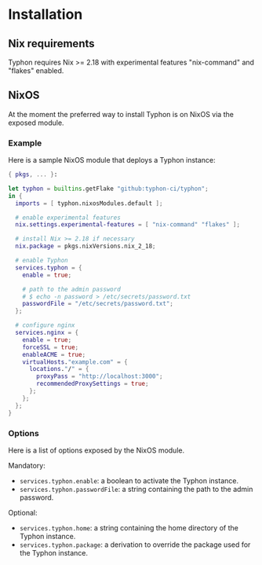 # Installation

## Nix requirements

Typhon requires Nix >= 2.18 with experimental features "nix-command" and
"flakes" enabled.

## NixOS

At the moment the preferred way to install Typhon is on NixOS via the exposed
module.

### Example

Here is a sample NixOS module that deploys a Typhon instance:

```nix
{ pkgs, ... }:

let typhon = builtins.getFlake "github:typhon-ci/typhon";
in {
  imports = [ typhon.nixosModules.default ];

  # enable experimental features
  nix.settings.experimental-features = [ "nix-command" "flakes" ];

  # install Nix >= 2.18 if necessary
  nix.package = pkgs.nixVersions.nix_2_18;

  # enable Typhon
  services.typhon = {
    enable = true;

    # path to the admin password
    # $ echo -n password > /etc/secrets/password.txt
    passwordFile = "/etc/secrets/password.txt";
  };

  # configure nginx
  services.nginx = {
    enable = true;
    forceSSL = true;
    enableACME = true;
    virtualHosts."example.com" = {
      locations."/" = {
        proxyPass = "http://localhost:3000";
        recommendedProxySettings = true;
      };
    };
  };
}
```


### Options

Here is a list of options exposed by the NixOS module.

Mandatory:

- `services.typhon.enable`: a boolean to activate the Typhon instance.
- `services.typhon.passwordFile`: a string containing the path to the admin
  password.

Optional:

- `services.typhon.home`: a string containing the home directory of the Typhon
  instance.
- `services.typhon.package`: a derivation to override the package used for the
  Typhon instance.
